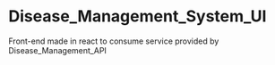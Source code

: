 # Disease_Management_System_UI
 Front-end made in react to consume service provided by Disease_Management_API
